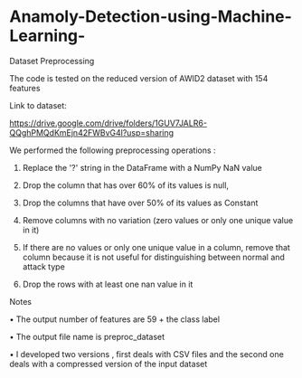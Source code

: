 # Anamoly-Detection-using-Machine-Learning-

Dataset Preprocessing

The code is tested on the reduced version of AWID2 dataset with 154 features

Link to dataset:

https://drive.google.com/drive/folders/1GUV7JALR6-QQghPMQdKmEjn42FWBvG4l?usp=sharing


We performed the following preprocessing operations : 

1.	Replace the '?' string in the DataFrame with a NumPy NaN value

2.	Drop the column that has over 60% of its values is null, 

3.	Drop the columns that have over 50% of its values as Constant

4.	Remove columns with no variation (zero values or only one unique value in it)

5.	If there are no values or only one unique value in a column,
remove that column because it is not useful for distinguishing between normal and attack type

6.	Drop the rows with at least one nan value in it


Notes 

•	The output number of features are 59 + the class label

•	The output file name is preproc_dataset

•	I developed two versions , first deals with CSV files and the second one deals with a compressed version of the input dataset 
